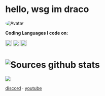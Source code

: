 # hello, wsg im draco

<img src="https://media.discordapp.net/attachments/727113952764624916/781929129536258078/image1_4.gif" alt="Avatar" style="border-radius: 95%;">

**Coding Languages I code on:**

<code><img height="20" src="https://cdn.discordapp.com/attachments/784909507385884683/785554654426824764/images_1.png"></code>
<code><img height="20" src="https://cdn.discordapp.com/attachments/784909507385884683/785555374937866291/images_4.jpg"></code>
<code><img height="20" src="https://cdn.discordapp.com/attachments/784909507385884683/785555796661502042/1280px-Go_Logo_Blue.svg.png"></code>


# ![Sources github stats](https://github-readme-stats.vercel.app/api?username=codeinelov&show_icons=true&theme=dark)
<a href="https://github.com/31th?tab=repositories">
  <img align="center" src="https://github-readme-stats.vercel.app/api/top-langs/?username=codeinelov&theme=dark&layout=compact" />
 
 
 
 <a href="https://discord.bio/p/8203">discord</a> 
·
<a href="https://www.youtube.com/channel/UCz6rQbYu6HIw6bq9U9bMZlg">youtube</a>

